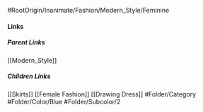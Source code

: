 #RootOrigin/Inanimate/Fashion/Modern_Style/Feminine
#### Links
##### Parent Links
[[Modern_Style]]
##### Children Links
[[Skirts]]
[[Female Fashion]]
[[Drawing Dress]]
#Folder/Category
#Folder/Color/Blue
#Folder/Subcolor/2
